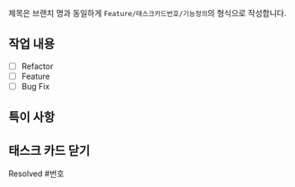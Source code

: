 제목은 브랜치 명과 동일하게 `Feature/태스크카드번호/기능정의`의 형식으로 작성합니다.

## 작업 내용
- [ ] Refactor
- [ ] Feature
- [ ] Bug Fix

## 특이 사항 

## 태스크 카드 닫기 
Resolved #번호 
